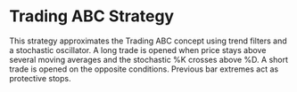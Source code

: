 # Trading ABC Strategy

This strategy approximates the Trading ABC concept using trend filters and a stochastic oscillator. A long trade is opened when price stays above several moving averages and the stochastic %K crosses above %D. A short trade is opened on the opposite conditions. Previous bar extremes act as protective stops.
